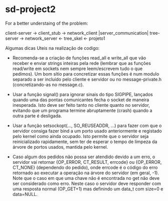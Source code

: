 # sd-project2

For a better understaing of the problem:

client-server   ->    client_stub    ->    network_client
                                       |server_communication|
                     tree-server     ->   network_server  <-    tree_skel   <- projeto1


Algumas dicas Uteis na realização de codigo:

  - Recomenda-se  a  criação  de  funções  read_all  e  write_all  que  vão  receber  e  enviar
strings inteiras pela rede (lembrar que as funções read/write em sockets nem sempre
leem/escrevem tudo o que pedimos). Um bom sítio para concretizar essas funções é
num modulo separado a ser incluído pelo cliente e servidor ou no message-private.h
(concretizando-as no message.c).

  - Usar a função signal() para ignorar sinais do tipo SIGPIPE, lançados quando uma das
pontas comunicantes fecha o socket de maneira inesperada. Isto deve ser feito tanto no
cliente quanto no servidor, evitando que um programa termine abruptamente (crash)
quando a outra parte é desligada.

  - Usar  a  função  setsockopt(...,  SO_REUSEADDR,  ...)  para  fazer  com  que  o  servidor
consiga fazer bind a um porto usado anteriormente e registado pelo kernel como ainda
ocupado. Isto permite que o servidor seja reinicializado rapidamente, sem ter de esperar
o tempo de limpeza da árvore de portos usados, mantida pelo kernel.

  - Caso algum dos pedidos não possa ser atendido devido a um erro, o servidor vai retornar
{OP_ERROR, CT_RESULT, errcode} ou {OP_ERROR, CT_NONE} (dependendo do
pedido), onde errcode é o código do erro retornado ao executar a operação na árvore
do servidor (em geral, -1).
Note que o caso em que uma chave não é encontrada no get não deve ser considerado
como  erro.  Neste  caso  o  servidor  deve  responder  com  uma  resposta  normal
(OP_GET+1) mas definindo um data_t com size=0 e data=NULL.